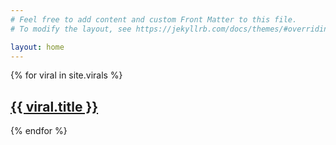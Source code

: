 ```yaml
---
# Feel free to add content and custom Front Matter to this file.
# To modify the layout, see https://jekyllrb.com/docs/themes/#overriding-theme-defaults

layout: home
---
```


{% for viral in site.virals %}
  <div class="cookie">
    <h2><a href="{{ viral.url }}">{{ viral.title }}</a></h2>
  </div>
{% endfor %}